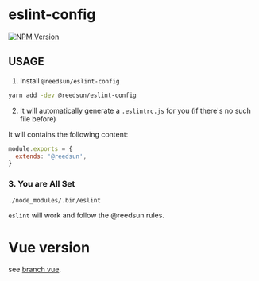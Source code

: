 # eslint-config

[![NPM Version](https://badge.fury.io/js/%40reedsun%2Feslint-config.svg)](https://www.npmjs.com/package/@reedsun/eslint-config)

## USAGE

1. Install `@reedsun/eslint-config`

```sh
yarn add -dev @reedsun/eslint-config
```

2. It will automatically generate a `.eslintrc.js` for you (if there's no such file before)

It will contains the following content:

```js
module.exports = {
  extends: '@reedsun',
}
```

### 3. You are All Set

```sh
./node_modules/.bin/eslint
```

`eslint` will work and follow the @reedsun rules.

# Vue version
see [branch vue](https://github.com/ReedSun/eslint-config/tree/vue).
